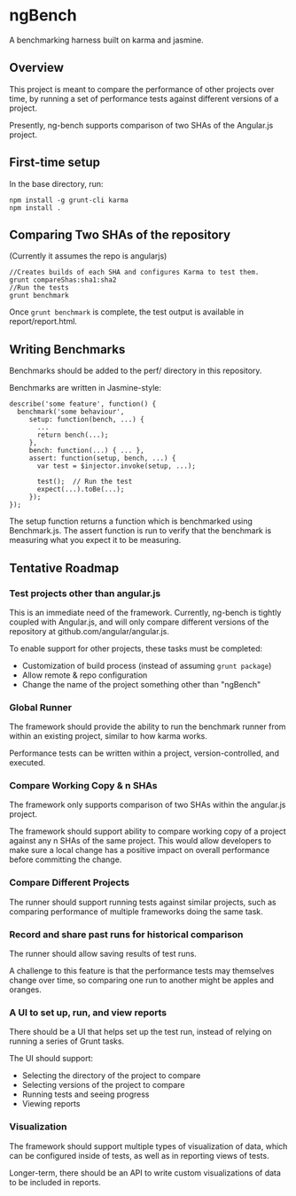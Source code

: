 # ngBench

A benchmarking harness built on karma and jasmine.


## Overview

This project is meant to compare the performance of
other projects over time, by running a set of
performance tests against different versions of
a project.

Presently, ng-bench supports comparison of two
SHAs of the Angular.js project.

First-time setup
-------

In the base directory, run:
```
npm install -g grunt-cli karma
npm install .
```

Comparing Two SHAs of the repository
--------

(Currently it assumes the repo is angularjs)

```
//Creates builds of each SHA and configures Karma to test them.
grunt compareShas:sha1:sha2
//Run the tests
grunt benchmark
```

Once `grunt benchmark` is complete, the test output is available
in report/report.html.

## Writing Benchmarks

Benchmarks should be added to the perf/ directory in this repository.

Benchmarks are written in Jasmine-style:

```
describe('some feature', function() {
  benchmark('some behaviour',
     setup: function(bench, ...) {
       ...
       return bench(...);
     },
     bench: function(...) { ... },
     assert: function(setup, bench, ...) {
       var test = $injector.invoke(setup, ...);

       test();  // Run the test
       expect(...).toBe(...);
     });
});
```

The setup function returns a function which is benchmarked using Benchmark.js.
The assert function is run to verify that the benchmark is measuring
what you expect it to be measuring.

## Tentative Roadmap

### Test projects other than angular.js

This is an immediate need of the framework.
Currently, ng-bench is tightly coupled with Angular.js,
and will only compare different versions of the repository
at github.com/angular/angular.js.

To enable support for other projects, these tasks
must be completed:

 * Customization of build process (instead of assuming `grunt package`)
 * Allow remote & repo configuration
 * Change the name of the project something other than "ngBench"
### Global Runner

The framework should provide the ability to run
the benchmark runner from within
an existing project, similar to how karma works.

Performance tests can be written within a project,
version-controlled, and executed.

### Compare Working Copy & n SHAs

The framework only supports comparison of
two SHAs within the angular.js project.

The framework should support ability to
compare working copy of a project against any n SHAs
of the same project. This would allow developers to
make sure a local change has a positive impact on
overall performance before committing the change.

### Compare Different Projects

The runner should support running tests against similar
projects, such as comparing performance of multiple
frameworks doing the same task.

### Record and share past runs for historical comparison

The runner should allow saving results of test runs.

A challenge to this feature is that the performance
tests may themselves change over time, so comparing
one run to another might be apples and oranges.

### A UI to set up, run, and view reports

There should be a UI that helps set up the test run,
instead of relying on running a series of Grunt tasks.

The UI should support:

 * Selecting the directory of the project to compare
 * Selecting versions of the project to compare
 * Running tests and seeing progress
 * Viewing reports

### Visualization

The framework should support multiple types of visualization
of data, which can be configured inside of tests, as well
as in reporting views of tests.

Longer-term, there should be an API to write custom
visualizations of data to be included in reports.


